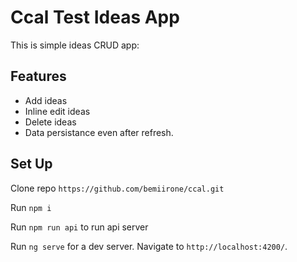# Ccal Test Ideas App

This is simple ideas CRUD app:

## Features

- Add ideas
- Inline edit ideas
- Delete ideas
- Data persistance even after refresh.

## Set Up

Clone repo `https://github.com/bemiirone/ccal.git`

Run `npm i`

Run `npm run api` to run api server

Run `ng serve` for a dev server. Navigate to `http://localhost:4200/`. 


